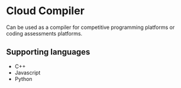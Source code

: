 # Cloud Compiler
Can be used as a compiler for competitive programming platforms or coding assessments platforms.

## Supporting languages
- C++
- Javascript
- Python
